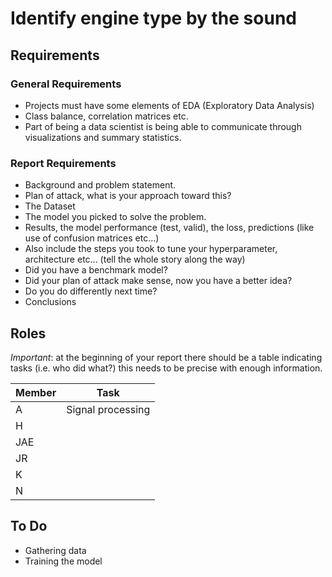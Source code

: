 # Identify engine type by the sound

## Requirements

### General Requirements

- Projects must have some elements of EDA (Exploratory Data Analysis)
- Class balance, correlation matrices etc.
- Part of being a data scientist is being able to communicate through visualizations and summary statistics.

### Report Requirements

- Background and problem statement.
- Plan of attack, what is your approach toward this?
- The Dataset
- The model you picked to solve the problem.
- Results, the model performance (test, valid), the loss, predictions (like use of confusion matrices etc...)
- Also include the steps you took to tune your hyperparameter, architecture etc... (tell the whole story along the way)
- Did you have a benchmark model?
- Did your plan of attack make sense, now you have a better idea?
- Do you do differently next time?
- Conclusions

## Roles

*Important*: at the beginning of your report there should be a table indicating tasks (i.e. who did what?) this needs to be precise with enough information.

| Member | Task |
| --- | --- |
| A | Signal processing |
| H | |
| JAE | |
| JR | |
| K | |
|N | |

## To Do

- Gathering data
- Training the model
